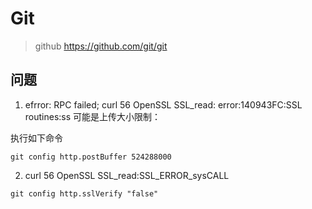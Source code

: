 # Git
>github https://github.com/git/git 

## 问题
1. efrror: RPC failed; curl 56 OpenSSL SSL_read: error:140943FC:SSL routines:ss
可能是上传大小限制： 

执行如下命令
```
git config http.postBuffer 524288000
```
2. curl 56 OpenSSL SSL_read:SSL_ERROR_sysCALL
```
git config http.sslVerify "false"
```